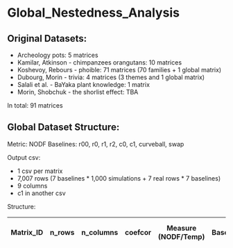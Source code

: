 # Global_Nestedness_Analysis

## Original Datasets:

- Archeology pots: 5 matrices
- Kamilar, Atkinson - chimpanzees orangutans: 10 matrices
- Koshevoy, Rebours - phoible: 71 matrices (70 families + 1 global matrix)
- Dubourg, Morin - trivia: 4 matrices (3 themes and 1 global matrix)
- Salali et al. - BaYaka plant knowledge: 1 matrix
- Morin, Shobchuk - the shorlist effect: TBA

In total: 91 matrices

## Global Dataset Structure:

Metric: NODF
Baselines: r00, r0, r1, r2, c0, c1, curveball, swap

Output csv: 
- 1 csv per matrix
- 7,007 rows (7 baselines * 1,000 simulations + 7 real rows * 7 baselines)
- 9 columns
- c1 in another csv

Structure:

| Matrix_ID | n_rows | n_columns | coefcor | Measure (NODF/Temp) | Baseline | Type (simulated / Real) | nestedness_value | p_value |
|-----------|--------|-----------|---------|----------------------|----------|--------------------------|------------------|---------|

